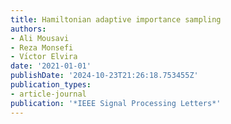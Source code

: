 ```yaml
---
title: Hamiltonian adaptive importance sampling
authors:
- Ali Mousavi
- Reza Monsefi
- Vı́ctor Elvira
date: '2021-01-01'
publishDate: '2024-10-23T21:26:18.753455Z'
publication_types:
- article-journal
publication: '*IEEE Signal Processing Letters*'
---
```

